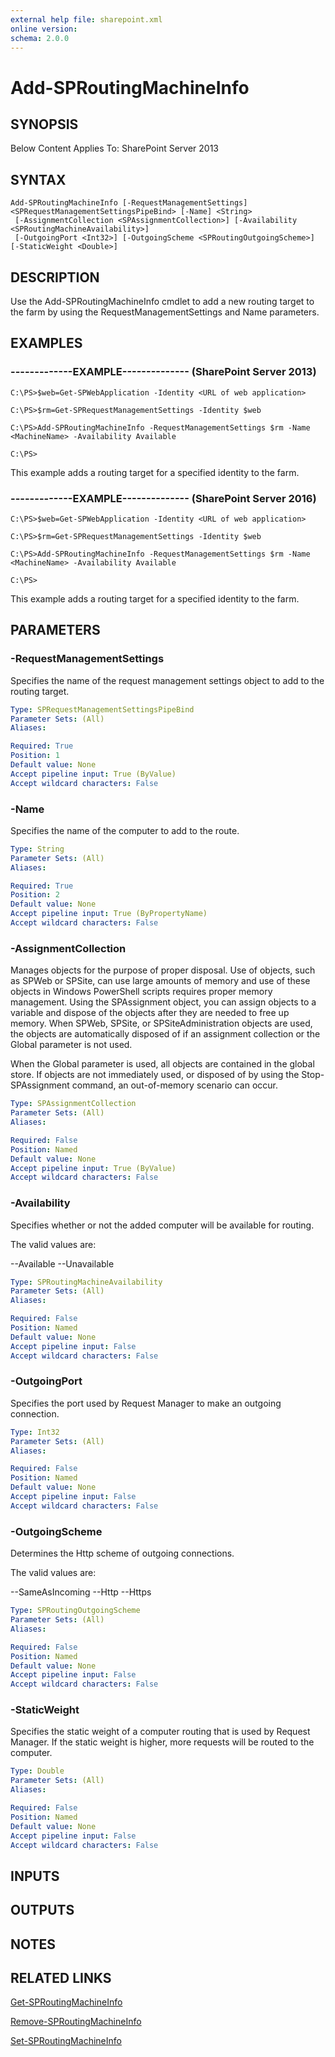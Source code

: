 ```yaml
---
external help file: sharepoint.xml
online version: 
schema: 2.0.0
---
```


# Add-SPRoutingMachineInfo

## SYNOPSIS
Below Content Applies To: SharePoint Server 2013

## SYNTAX

```
Add-SPRoutingMachineInfo [-RequestManagementSettings] <SPRequestManagementSettingsPipeBind> [-Name] <String>
 [-AssignmentCollection <SPAssignmentCollection>] [-Availability <SPRoutingMachineAvailability>]
 [-OutgoingPort <Int32>] [-OutgoingScheme <SPRoutingOutgoingScheme>] [-StaticWeight <Double>]
```

## DESCRIPTION
Use the Add-SPRoutingMachineInfo cmdlet to add a new routing target to the farm by using the RequestManagementSettings and Name parameters.

## EXAMPLES

### -------------EXAMPLE-------------- (SharePoint Server 2013)
```
C:\PS>$web=Get-SPWebApplication -Identity <URL of web application>

C:\PS>$rm=Get-SPRequestManagementSettings -Identity $web

C:\PS>Add-SPRoutingMachineInfo -RequestManagementSettings $rm -Name <MachineName> -Availability Available

C:\PS>
```

This example adds a routing target for a specified identity to the farm.

### -------------EXAMPLE-------------- (SharePoint Server 2016)
```
C:\PS>$web=Get-SPWebApplication -Identity <URL of web application>

C:\PS>$rm=Get-SPRequestManagementSettings -Identity $web

C:\PS>Add-SPRoutingMachineInfo -RequestManagementSettings $rm -Name <MachineName> -Availability Available

C:\PS>
```

This example adds a routing target for a specified identity to the farm.

## PARAMETERS

### -RequestManagementSettings
Specifies the name of the request management settings object to add to the routing target.

```yaml
Type: SPRequestManagementSettingsPipeBind
Parameter Sets: (All)
Aliases: 

Required: True
Position: 1
Default value: None
Accept pipeline input: True (ByValue)
Accept wildcard characters: False
```

### -Name
Specifies the name of the computer to add to the route.

```yaml
Type: String
Parameter Sets: (All)
Aliases: 

Required: True
Position: 2
Default value: None
Accept pipeline input: True (ByPropertyName)
Accept wildcard characters: False
```

### -AssignmentCollection
Manages objects for the purpose of proper disposal.
Use of objects, such as SPWeb or SPSite, can use large amounts of memory and use of these objects in Windows PowerShell scripts requires proper memory management.
Using the SPAssignment object, you can assign objects to a variable and dispose of the objects after they are needed to free up memory.
When SPWeb, SPSite, or SPSiteAdministration objects are used, the objects are automatically disposed of if an assignment collection or the Global parameter is not used.

When the Global parameter is used, all objects are contained in the global store.
If objects are not immediately used, or disposed of by using the Stop-SPAssignment command, an out-of-memory scenario can occur.

```yaml
Type: SPAssignmentCollection
Parameter Sets: (All)
Aliases: 

Required: False
Position: Named
Default value: None
Accept pipeline input: True (ByValue)
Accept wildcard characters: False
```

### -Availability
Specifies whether or not the added computer will be available for routing.

The valid values are:

--Available
--Unavailable

```yaml
Type: SPRoutingMachineAvailability
Parameter Sets: (All)
Aliases: 

Required: False
Position: Named
Default value: None
Accept pipeline input: False
Accept wildcard characters: False
```

### -OutgoingPort
Specifies the port used by Request Manager to make an outgoing connection.

```yaml
Type: Int32
Parameter Sets: (All)
Aliases: 

Required: False
Position: Named
Default value: None
Accept pipeline input: False
Accept wildcard characters: False
```

### -OutgoingScheme
Determines the Http scheme of outgoing connections.

The valid values are:

--SameAsIncoming
--Http
--Https

```yaml
Type: SPRoutingOutgoingScheme
Parameter Sets: (All)
Aliases: 

Required: False
Position: Named
Default value: None
Accept pipeline input: False
Accept wildcard characters: False
```

### -StaticWeight
Specifies the static weight of a computer routing that is used by Request Manager.
If the static weight is higher, more requests will be routed to the computer.

```yaml
Type: Double
Parameter Sets: (All)
Aliases: 

Required: False
Position: Named
Default value: None
Accept pipeline input: False
Accept wildcard characters: False
```

## INPUTS

## OUTPUTS

## NOTES

## RELATED LINKS

[Get-SPRoutingMachineInfo]()

[Remove-SPRoutingMachineInfo]()

[Set-SPRoutingMachineInfo]()


